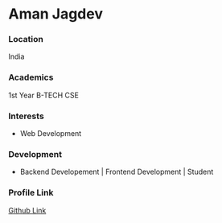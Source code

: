# Aman Jagdev

### Location
India

### Academics
1st Year B-TECH CSE

### Interests
- Web Development

### Development
- Backend Developement | Frontend Development | Student

### Profile Link
[Github Link](https://github.com/amanjagdev)
